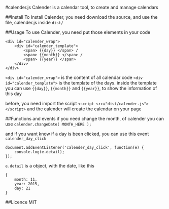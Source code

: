 #calender.js
Calender is a calendar tool, to create and manage calendars

##Install
To Install Calender, you need download the source, and use the file, calender.js inside ```dist/```

##Usage
To use Calender, you need put those elements in your code
```
<div id="calender_wrap">
	<div id="calender_template">
		<span> {{day}} </span> /
		<span> {{month}} </span> / 
		<span> {{year}} </span>
	</div>
</div>
```

```<div id="calender_wrap">``` is the content of all calendar code
```<div id="calender_template">``` is the template of the days.
inside the template you can use ```{{day}}```, ```{{month}}``` and ```{{year}}```, to show the information of this day

before, you need import the script
```<script src="dist/calender.js"></script>```
and the calender will create the calendar on your page

##Functions and events
if you need change the month, of calender
you can use ```calender.changeDate( MONTH_HERE );```

and if you want know if a day is been clicked, you can use this event ```calender_day_click```

```
document.addEventListener('calender_day_click', function(e) {
	console.log(e.detail);
});
```
```e.detail``` is a object, with the date, like this
```
{
	month: 11,
	year: 2015,
	day: 21	
}
```

##Licence
MIT
